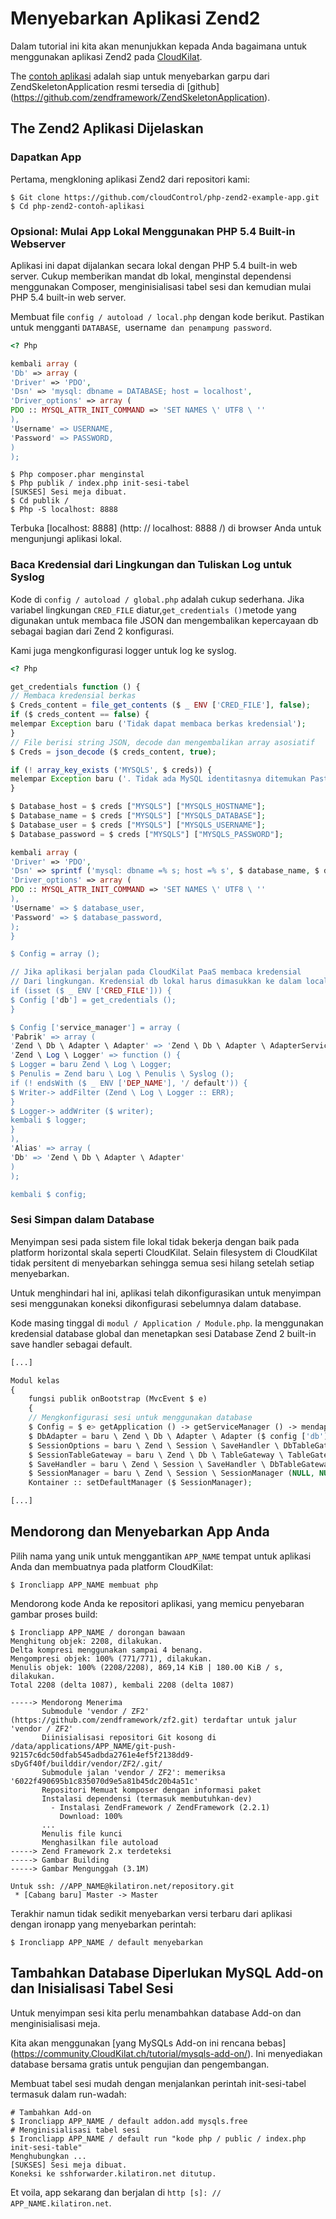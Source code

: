 # Menyebarkan Aplikasi Zend2

Dalam tutorial ini kita akan menunjukkan kepada Anda bagaimana untuk menggunakan aplikasi Zend2 pada [CloudKilat].

The [contoh aplikasi] adalah siap untuk menyebarkan garpu dari ZendSkeletonApplication resmi tersedia di [github] (https://github.com/zendframework/ZendSkeletonApplication).

## The Zend2 Aplikasi Dijelaskan

### Dapatkan App

Pertama, mengkloning aplikasi Zend2 dari repositori kami:

~~~ Pesta
$ Git clone https://github.com/cloudControl/php-zend2-example-app.git
$ Cd php-zend2-contoh-aplikasi
~~~

### Opsional: Mulai App Lokal Menggunakan PHP 5.4 Built-in Webserver

Aplikasi ini dapat dijalankan secara lokal dengan PHP 5.4 built-in web server. Cukup memberikan mandat db lokal, menginstal dependensi menggunakan Composer, menginisialisasi tabel sesi dan kemudian mulai PHP 5.4 built-in web server.

Membuat file `config / autoload / local.php` dengan kode berikut. Pastikan untuk mengganti `DATABASE`,` `username` dan penampung password`.

~~~ Php
<? Php

kembali array (
'Db' ​​=> array (
'Driver' => 'PDO',
'Dsn' => 'mysql: dbname = DATABASE; host = localhost',
'Driver_options' => array (
PDO :: MYSQL_ATTR_INIT_COMMAND => 'SET NAMES \' UTF8 \ ''
),
'Username' => USERNAME,
'Password' => PASSWORD,
)
);
~~~

~~~ Pesta
$ Php composer.phar menginstal
$ Php publik / index.php init-sesi-tabel
[SUKSES] Sesi meja dibuat.
$ Cd publik /
$ Php -S localhost: 8888
~~~

Terbuka [localhost: 8888] (http: // localhost: 8888 /) di browser Anda untuk mengunjungi aplikasi lokal.

### Baca Kredensial dari Lingkungan dan Tuliskan Log untuk Syslog

Kode di `config / autoload / global.php` adalah cukup sederhana. Jika variabel lingkungan `CRED_FILE` diatur,` get_credentials () `metode yang digunakan untuk membaca file JSON dan mengembalikan kepercayaan db sebagai bagian dari Zend 2 konfigurasi.

Kami juga mengkonfigurasi logger untuk log ke syslog.

~~~ Php
<? Php

get_credentials function () {
// Membaca kredensial berkas
$ Creds_content = file_get_contents ($ _ ENV ['CRED_FILE'], false);
if ($ creds_content == false) {
melempar Exception baru ('Tidak dapat membaca berkas kredensial');
}
// File berisi string JSON, decode dan mengembalikan array asosiatif
$ Creds = json_decode ($ creds_content, true);

if (! array_key_exists ('MYSQLS', $ creds)) {
melempar Exception baru ('. Tidak ada MySQL identitasnya ditemukan Pastikan Anda telah menambahkan mysqls addon.');
}

$ Database_host = $ creds ["MYSQLS"] ["MYSQLS_HOSTNAME"];
$ Database_name = $ creds ["MYSQLS"] ["MYSQLS_DATABASE"];
$ Database_user = $ creds ["MYSQLS"] ["MYSQLS_USERNAME"];
$ Database_password = $ creds ["MYSQLS"] ["MYSQLS_PASSWORD"];

kembali array (
'Driver' => 'PDO',
'Dsn' => sprintf ('mysql: dbname =% s; host =% s', $ database_name, $ database_host),
'Driver_options' => array (
PDO :: MYSQL_ATTR_INIT_COMMAND => 'SET NAMES \' UTF8 \ ''
),
'Username' => $ database_user,
'Password' => $ database_password,
);
}

$ Config = array ();

// Jika aplikasi berjalan pada CloudKilat PaaS membaca kredensial
// Dari lingkungan. Kredensial db lokal harus dimasukkan ke dalam local.php
if (isset ($ _ ENV ['CRED_FILE'])) {
$ Config ['db'] = get_credentials ();
}

$ Config ['service_manager'] = array (
'Pabrik' => array (
'Zend \ Db \ Adapter \ Adapter' => 'Zend \ Db \ Adapter \ AdapterServiceFactory',
'Zend \ Log \ Logger' => function () {
$ Logger = baru Zend \ Log \ Logger;
$ Penulis = Zend baru \ Log \ Penulis \ Syslog ();
if (! endsWith ($ _ ENV ['DEP_NAME'], '/ default')) {
$ Writer-> addFilter (Zend \ Log \ Logger :: ERR);
}
$ Logger-> addWriter ($ writer);
kembali $ logger;
}
),
'Alias' => array (
'Db' ​​=> 'Zend \ Db \ Adapter \ Adapter'
)
);

kembali $ config;

~~~

### Sesi Simpan dalam Database

Menyimpan sesi pada sistem file lokal tidak bekerja dengan baik pada platform horizontal skala seperti CloudKilat. Selain filesystem di CloudKilat tidak persitent di menyebarkan sehingga semua sesi hilang setelah setiap menyebarkan.

Untuk menghindari hal ini, aplikasi telah dikonfigurasikan untuk menyimpan sesi menggunakan koneksi dikonfigurasi sebelumnya dalam database.

Kode masing tinggal di `modul / Application / Module.php`. Ia menggunakan kredensial database global dan menetapkan sesi Database Zend 2 built-in save handler sebagai default.

~~~ Php
[...]

Modul kelas
{
    fungsi publik onBootstrap (MvcEvent $ e)
    {
    // Mengkonfigurasi sesi untuk menggunakan database
    $ Config = $ e> getApplication () -> getServiceManager () -> mendapatkan ('config');
    $ DbAdapter = baru \ Zend \ Db \ Adapter \ Adapter ($ config ['db']);
    $ SessionOptions = baru \ Zend \ Session \ SaveHandler \ DbTableGatewayOptions ();
    $ SessionTableGateway = baru \ Zend \ Db \ TableGateway \ TableGateway ('sesi', $ dbAdapter);
    $ SaveHandler = baru \ Zend \ Session \ SaveHandler \ DbTableGateway ($ sessionTableGateway, $ sessionOptions);
    $ SessionManager = baru \ Zend \ Session \ SessionManager (NULL, NULL, $ saveHandler);
    Kontainer :: setDefaultManager ($ SessionManager);

[...]
~~~

## Mendorong dan Menyebarkan App Anda
Pilih nama yang unik untuk menggantikan `APP_NAME` tempat untuk aplikasi Anda dan membuatnya pada platform CloudKilat:

~~~ Pesta
$ Ironcliapp APP_NAME membuat php
~~~

Mendorong kode Anda ke repositori aplikasi, yang memicu penyebaran gambar proses build:

~~~ Pesta
$ Ironcliapp APP_NAME / dorongan bawaan
Menghitung objek: 2208, dilakukan.
Delta kompresi menggunakan sampai 4 benang.
Mengompresi objek: 100% (771/771), dilakukan.
Menulis objek: 100% (2208/2208), 869,14 KiB | 180.00 KiB / s, dilakukan.
Total 2208 (delta 1087), kembali 2208 (delta 1087)
       
-----> Mendorong Menerima
       Submodule 'vendor / ZF2' (https://github.com/zendframework/zf2.git) terdaftar untuk jalur 'vendor / ZF2'
       Diinisialisasi repositori Git kosong di /data/applications/APP_NAME/git-push-92157c6dc50dfab545adbda2761e4ef5f2138dd9-sDyGf40f/builddir/vendor/ZF2/.git/
       Submodule jalan 'vendor / ZF2': memeriksa '6022f490695b1c835070d9e5a81b45dc20b4a51c'
       Repositori Memuat komposer dengan informasi paket
       Instalasi dependensi (termasuk membutuhkan-dev)
         - Instalasi ZendFramework / ZendFramework (2.2.1)
           Download: 100%
       ...
       Menulis file kunci
       Menghasilkan file autoload
-----> Zend Framework 2.x terdeteksi
-----> Gambar Building
-----> Gambar Mengunggah (3.1M)
       
Untuk ssh: //APP_NAME@kilatiron.net/repository.git
 * [Cabang baru] Master -> Master
~~~

Terakhir namun tidak sedikit menyebarkan versi terbaru dari aplikasi dengan ironapp yang menyebarkan perintah:

~~~ Pesta
$ Ironcliapp APP_NAME / default menyebarkan
~~~

## Tambahkan Database Diperlukan MySQL Add-on dan Inisialisasi Tabel Sesi

Untuk menyimpan sesi kita perlu menambahkan database Add-on dan menginisialisasi meja.

Kita akan menggunakan [yang MySQLs Add-on ini rencana bebas] (https://community.CloudKilat.ch/tutorial/mysqls-add-on/). Ini menyediakan database bersama gratis untuk pengujian dan pengembangan.

Membuat tabel sesi mudah dengan menjalankan perintah init-sesi-tabel termasuk dalam run-wadah:

~~~ Pesta
# Tambahkan Add-on
$ Ironcliapp APP_NAME / default addon.add mysqls.free
# Menginisialisasi tabel sesi
$ Ironcliapp APP_NAME / default run "kode php / public / index.php init-sesi-table"
Menghubungkan ...
[SUKSES] Sesi meja dibuat.
Koneksi ke sshforwarder.kilatiron.net ditutup.
~~~

Et voila, app sekarang dan berjalan di `http [s]: // APP_NAME.kilatiron.net`.

[PHP buildpack]: https://github.com/cloudControl/buildpack-php
[CloudKilat]: http://www.cloudkilat.com/
[Contoh aplikasi]: https://github.com/cloudControl/php-zend2-example-app.git
